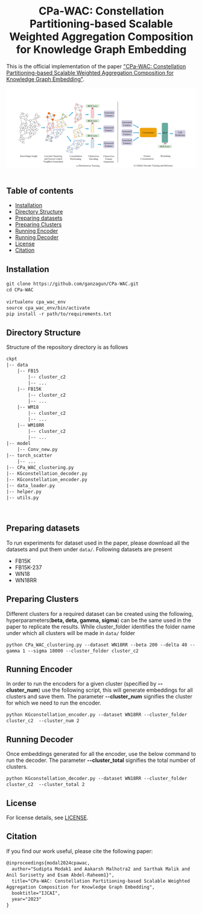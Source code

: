 <div align="center">
<h1>CPa-WAC: Constellation Partitioning-based Scalable Weighted Aggregation Composition for Knowledge Graph Embedding</h1>


</div>

This is the official implementation of the paper ["CPa-WAC: Constellation Partitioning-based Scalable Weighted Aggregation Composition for Knowledge Graph Embedding"]([LINK]).

![Architecture](assets/architecture.png)&nbsp;


## Table of contents

   * [Installation](#requirements)
   * [Directory Structure](#directory-structure)
   * [Preparing datasets](#preparing-datasets)
   * [Preparing Clusters](#preparing-clusters)
   * [Running Encoder](#runnning-encoder)
   * [Running Decoder](#runnning-decoder)
   * [License](#license)
   * [Citation](#citation)

## Installation

```
git clone https://github.com/ganzagun/CPa-WAC.git
cd CPa-WAC

virtualenv cpa_wac_env
source cpa_wac_env/bin/activate
pip install -r path/to/requirements.txt
```


## Directory Structure
Structure of the repository directory is as follows
```
ckpt
|-- data
    |-- FB15
        |-- cluster_c2
        |-- ...
    |-- FB15K
        |-- cluster_c2
        |-- ...
    |-- WM18
        |-- cluster_c2
        |-- ...
    |-- WM18RR
        |-- cluster_c2
        |-- ...
|-- model
    |-- Conv_new.py
|-- torch_scatter
    |-- ...
|-- CPa_WAC_clustering.py
|-- KGconstellation_decoder.py
|-- KGconstellation_encoder.py
|-- data_loader.py
|-- helper.py
|-- utils.py

    
```


## Preparing datasets
To run experiments for dataset used in the paper, please download all the datasets and put them under `data/`. Following datasets are present
  * FB15K
  * FB15K-237
  * WN18
  * WN18RR



## Preparing Clusters
Different clusters for a required dataset can be created using the following, hyperparameters(**beta, deta, gamma, sigma**) can be the same used in the paper to replicate the results. While cluster_folder identifies the folder name under which all clusters will be made in `data/` folder
```
python CPa_WAC_clustering.py --dataset WN18RR --beta 200 --delta 40 --gamma 1 --sigma 18000 --cluster_folder cluster_c2
```


## Running Encoder 
In order to run the encoders for a given cluster (specified by **--cluster_num**) use the following script, this will generate embeddings for all clusters and save them. The parameter **--cluster_num** signifies the cluster for which we need to run the encoder. 
```
python KGconstellation_encoder.py --dataset WN18RR --cluster_folder cluster_c2  --cluster_num 2
```



## Running Decoder
Once embeddings generated for all the encoder, use the below command to run the decoder. The parameter **--cluster_total** signifies the total number of clusters.
```
python KGconstellation_decoder.py --dataset WN18RR --cluster_folder cluster_c2  --cluster_total 2 
```

## License
For license details, see [LICENSE](LICENSE). 

## Citation

If you find our work useful, please cite the following paper:

```
@inproceedings{modal2024cpawac,
  author="Sudipta Modak1 and Aakarsh Malhotra2 and Sarthak Malik and Anil Surisetty and Esam Abdel-Raheem1}",
  title="CPa-WAC: Constellation Partitioning-based Scalable Weighted Aggregation Composition for Knowledge Graph Embedding",
  booktitle="IJCAI",
  year="2023"
}
```
